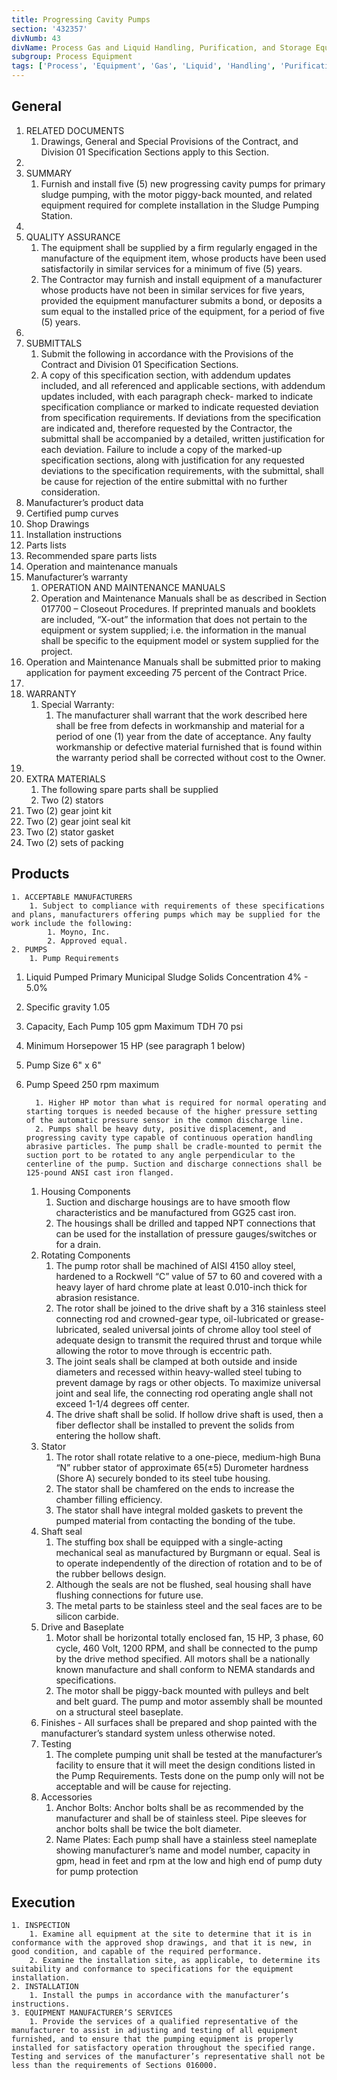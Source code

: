 ```yaml
---
title: Progressing Cavity Pumps
section: '432357'
divNumb: 43
divName: Process Gas and Liquid Handling, Purification, and Storage Equipment
subgroup: Process Equipment
tags: ['Process', 'Equipment', 'Gas', 'Liquid', 'Handling', 'Purification', 'Storage', 'Progressing', 'Cavity', 'Pumps']
---
```



## General

1. RELATED DOCUMENTS
   1. Drawings, General and Special Provisions of the Contract, and Division 01 Specification Sections apply to this Section.
2.
1. SUMMARY
   1. Furnish and install five (5) new progressing cavity pumps for primary sludge pumping, with the motor piggy-back mounted, and related equipment required for complete installation in the Sludge Pumping Station.
3.
1. QUALITY ASSURANCE
   1. The equipment shall be supplied by a firm regularly engaged in the manufacture of the equipment item, whose products have been used satisfactorily in similar services for a minimum of five (5) years.
   1. The Contractor may furnish and install equipment of a manufacturer whose products have not been in similar services for five years, provided the equipment manufacturer submits a bond, or deposits a sum equal to the installed price of the equipment, for a period of five (5) years.
4.
1. SUBMITTALS
   1. Submit the following in accordance with the Provisions of the Contract and Division 01 Specification Sections.
   1. A copy of this specification section, with addendum updates included, and all referenced and applicable sections, with addendum updates included, with each paragraph check- marked to indicate specification compliance or marked to indicate requested deviation from specification requirements. If deviations from the specification are indicated and, therefore requested by the Contractor, the submittal shall be accompanied by a detailed, written justification for each deviation. Failure to include a copy of the marked-up specification sections, along with justification for any requested deviations to the specification requirements, with the submittal, shall be cause for rejection of the entire submittal with no further consideration.
2. Manufacturer’s product data
3. Certified pump curves
4. Shop Drawings
5. Installation instructions
6. Parts lists
7. Recommended spare parts lists
8. Operation and maintenance manuals
9. Manufacturer’s warranty
   1. OPERATION AND MAINTENANCE MANUALS
   1. Operation and Maintenance Manuals shall be as described in Section 017700 – Closeout Procedures. If preprinted manuals and booklets are included, “X-out” the information that does not pertain to the equipment or system supplied; i.e. the information in the manual shall be specific to the equipment model or system supplied for the project.
2. Operation and Maintenance Manuals shall be submitted prior to making application for payment exceeding 75 percent of the Contract Price.
5.
1. WARRANTY
   1. Special Warranty:
      1. The manufacturer shall warrant that the work described here shall be free from defects in workmanship and material for a period of one (1) year from the date of acceptance. Any faulty workmanship or defective material furnished that is found within the warranty period shall be corrected without cost to the Owner.
6.
1. EXTRA MATERIALS
   1. The following spare parts shall be supplied
   1. Two (2) stators
2. Two (2) gear joint kit
3. Two (2) gear joint seal kit
4. Two (2) stator gasket
5. Two (2) sets of packing
   
## Products


	1. ACCEPTABLE MANUFACTURERS
		1. Subject to compliance with requirements of these specifications and plans, manufacturers offering pumps which may be supplied for the work include the following:
			1. Moyno, Inc.
			2. Approved equal.
	2. PUMPS
		1. Pump Requirements
   1. Liquid Pumped Primary Municipal Sludge Solids Concentration 4% - 5.0%
   1. Specific gravity 1.05
   1. Capacity, Each Pump 105 gpm Maximum TDH 70 psi
   1. Minimum Horsepower 15 HP (see paragraph 1 below)
   1. Pump Size 6" x 6"
   1. Pump Speed 250 rpm maximum

			1. Higher HP motor than what is required for normal operating and starting torques is needed because of the higher pressure setting of the automatic pressure sensor in the common discharge line.
			2. Pumps shall be heavy duty, positive displacement, and progressing cavity type capable of continuous operation handling abrasive particles. The pump shall be cradle-mounted to permit the suction port to be rotated to any angle perpendicular to the centerline of the pump. Suction and discharge connections shall be 125-pound ANSI cast iron flanged.
		1. Housing Components
			1. Suction and discharge housings are to have smooth flow characteristics and be manufactured from GG25 cast iron.
			2. The housings shall be drilled and tapped NPT connections that can be used for the installation of pressure gauges/switches or for a drain.
		2. Rotating Components
			1. The pump rotor shall be machined of AISI 4150 alloy steel, hardened to a Rockwell “C” value of 57 to 60 and covered with a heavy layer of hard chrome plate at least 0.010-inch thick for abrasion resistance.
			2. The rotor shall be joined to the drive shaft by a 316 stainless steel connecting rod and crowned-gear type, oil-lubricated or grease-lubricated, sealed universal joints of chrome alloy tool steel of adequate design to transmit the required thrust and torque while allowing the rotor to move through is eccentric path.
			3. The joint seals shall be clamped at both outside and inside diameters and recessed within heavy-walled steel tubing to prevent damage by rags or other objects. To maximize universal joint and seal life, the connecting rod operating angle shall not exceed 1-1/4 degrees off center.
			4. The drive shaft shall be solid. If hollow drive shaft is used, then a fiber deflector shall be installed to prevent the solids from entering the hollow shaft.
		3. Stator
			1. The rotor shall rotate relative to a one-piece, medium-high Buna “N” rubber stator of approximate 65(±5) Durometer hardness (Shore A) securely bonded to its steel tube housing.
			2. The stator shall be chamfered on the ends to increase the chamber filling efficiency.
			3. The stator shall have integral molded gaskets to prevent the pumped material from contacting the bonding of the tube.
		4. Shaft seal
			1. The stuffing box shall be equipped with a single-acting mechanical seal as manufactured by Burgmann or equal. Seal is to operate independently of the direction of rotation and to be of the rubber bellows design.
			2. Although the seals are not be flushed, seal housing shall have flushing connections for future use.
			3. The metal parts to be stainless steel and the seal faces are to be silicon carbide.
		5. Drive and Baseplate
			1. Motor shall be horizontal totally enclosed fan, 15 HP, 3 phase, 60 cycle, 460 Volt, 1200 RPM, and shall be connected to the pump by the drive method specified. All motors shall be a nationally known manufacture and shall conform to NEMA standards and specifications.
			2. The motor shall be piggy-back mounted with pulleys and belt and belt guard. The pump and motor assembly shall be mounted on a structural steel baseplate.
		6. Finishes - All surfaces shall be prepared and shop painted with the manufacturer’s standard system unless otherwise noted.
		7. Testing
			1. The complete pumping unit shall be tested at the manufacturer’s facility to ensure that it will meet the design conditions listed in the Pump Requirements. Tests done on the pump only will not be acceptable and will be cause for rejecting.
		8. Accessories
			1. Anchor Bolts: Anchor bolts shall be as recommended by the manufacturer and shall be of stainless steel. Pipe sleeves for anchor bolts shall be twice the bolt diameter.
			2. Name Plates: Each pump shall have a stainless steel nameplate showing manufacturer’s name and model number, capacity in gpm, head in feet and rpm at the low and high end of pump duty for pump protection

## Execution


	1. INSPECTION
		1. Examine all equipment at the site to determine that it is in conformance with the approved shop drawings, and that it is new, in good condition, and capable of the required performance.
		2. Examine the installation site, as applicable, to determine its suitability and conformance to specifications for the equipment installation.
	2. INSTALLATION
		1. Install the pumps in accordance with the manufacturer’s instructions.
	3. EQUIPMENT MANUFACTURER’S SERVICES
		1. Provide the services of a qualified representative of the manufacturer to assist in adjusting and testing of all equipment furnished, and to ensure that the pumping equipment is properly installed for satisfactory operation throughout the specified range. Testing and services of the manufacturer’s representative shall not be less than the requirements of Sections 016000.
   

